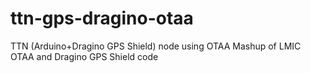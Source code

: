 # ttn-gps-dragino-otaa
TTN (Arduino+Dragino GPS Shield) node using OTAA
Mashup of LMIC OTAA and Dragino GPS Shield code
